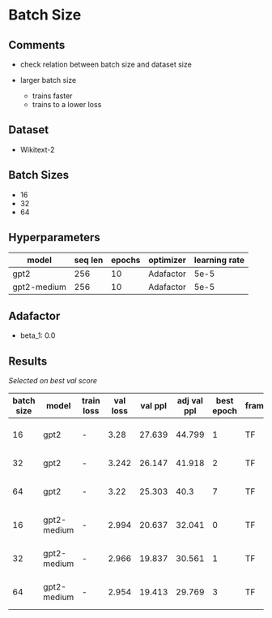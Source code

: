# Batch Size

## Comments

-   check relation between batch size and dataset size

-   larger batch size
    -   trains faster
    -   trains to a lower loss

## Dataset

-   Wikitext-2

## Batch Sizes

-   16
-   32
-   64

## Hyperparameters

| model       | seq len | epochs | optimizer | learning rate |
| ----------- | ------- | ------ | --------- | ------------- |
| gpt2        | 256     | 10     | Adafactor | 5e-5          |
| gpt2-medium | 256     | 10     | Adafactor | 5e-5          |

## Adafactor

-   beta_1: 0.0

## Results

_Selected on best val score_

| batch size | model       | train loss | val loss | val ppl | adj val ppl | best epoch | framework | run                 |
| ---------- | ----------- | ---------- | -------- | ------- | ----------- | ---------- | --------- | ------------------- |
| 16         | gpt2        | -          | 3.28     | 27.639  | 44.799      | 1          | TF        | wobbly-dawn-695     |
| 32         | gpt2        | -          | 3.242    | 26.147  | 41.918      | 2          | TF        | unique-lake-708     |
| 64         | gpt2        | -          | 3.22     | 25.303  | 40.3        | 7          | TF        | decent-salad-710    |
| 16         | gpt2-medium | -          | 2.994    | 20.637  | 32.041      | 0          | TF        | morning-feather-696 |
| 32         | gpt2-medium | -          | 2.966    | 19.837  | 30.561      | 1          | TF        | faithful-puddle-711 |
| 64         | gpt2-medium | -          | 2.954    | 19.413  | 29.769      | 3          | TF        | laced-mountain-712  |
